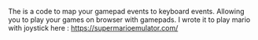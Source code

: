 The is a code to map your gamepad events to keyboard events. Allowing you to play your games on browser with gamepads. I wrote it to play mario with joystick here : https://supermarioemulator.com/
